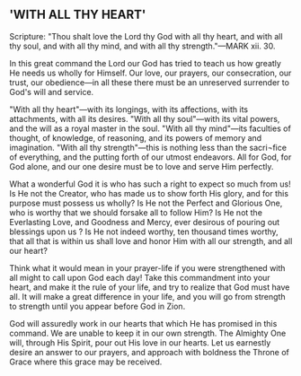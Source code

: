 ## 'WITH ALL THY HEART' ##

Scripture: "Thou shalt love the Lord thy God with all thy heart, and with all thy soul, and with all thy mind, and with all thy strength."—MARK xii. 30.



In this great command the Lord our God has tried to teach us how greatly He needs us wholly for Himself. Our love, our prayers, our consecration, our trust, our obedience—in all these there must be an unreserved surrender to God's will and service.



"With all thy heart"—with its longings, with its affections, with its attachments, with all its desires. "With all thy soul"—with its vital powers, and the will as a royal master in the soul. "With all thy mind"—its faculties of thought, of knowledge, of reasoning, and its powers of memory and imagination. "With all thy strength"—this is nothing less than the sacri¬fice of everything, and the putting forth of our utmost endeavors. All for God, for God alone, and our one desire must be to love and serve Him perfectly.



What a wonderful God it is who has such a right to expect so much from us! Is He not the Creator, who has made us to show forth His glory, and for this purpose must possess us wholly? Is He not the Perfect and Glorious One, who is worthy that we should forsake all to follow Him? Is He not the Everlasting Love, and Goodness and Mercy, ever desirous of pouring out blessings upon us ? Is He not indeed worthy, ten thousand times worthy, that all that is within us shall love and honor Him with all our strength, and all our heart?



Think what it would mean in your prayer-life if you were strengthened with all might to call upon God each day! Take this commandment into your heart, and make it the rule of your life, and try to realize that God must have all. It will make a great difference in your life, and you will go from strength to strength until you appear before God in Zion.



God will assuredly work in our hearts that which He has promised in this command. We are unable to keep it in our own strength. The Almighty One will, through His Spirit, pour out His love in our hearts. Let us earnestly desire an answer to our prayers, and approach with boldness the Throne of Grace where this grace may be received.

